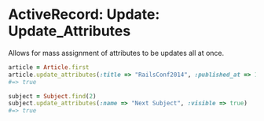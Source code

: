 # ActiveRecord: Update: Update_Attributes


Allows for mass assignment of attributes to be updates all at once.

```ruby
article = Article.first
article.update_attributes(:title => "RailsConf2014", :published_at => 1.day.ago)
#=> true
```

```ruby
subject = Subject.find(2)
subject.update_attributes(:name => "Next Subject", :visible => true)
#=> true
```